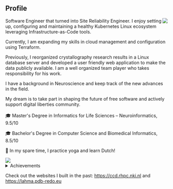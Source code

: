 ## Profile

<img align="right" src="https://thumbs.gfycat.com/PointedFrequentImperatorangel-size_restricted.gif">

Software Engineer that turned into Site Reliability Engineer. I enjoy setting up, configuring and maintaining a healthy Kubernetes Linux ecosystem leveraging Infrastructure-as-Code tools.

Currently, I am expanding my skills in cloud management and configuration using Terraform.

Previously, I reorganized crystallography research results in a Linux database server and developed a user friendly web application to make the data publicly available.
I am a well organized team player who takes responsibility for his work.

I have a background in Neuroscience and keep track of the new advances in the field.

My dream is to take part in shaping the future of free software and actively support digital liberties community.
<br><br>
🎓 Master's Degree in Informatics for Life Sciences – Neuroinformatics, 9.5/10

🎓 Bachelor's Degree in Computer Science and Biomedical Informatics, 8.5/10

:seedling: In my spare time, I practice yoga and learn Dutch!

<img align="center" src="https://www.dropbox.com/s/xh4a5287uszjpkd/skills_word_cloudT.png?raw=1">
<details>
<summary>Achievements</summary>
  <ul>
  <li>I won the award for the higher grade of the first year during my master's
degree from Foundation for Education and European Civilization</li>
    <li>I won the award for the higher final grade for my bachelor's degree from
Greek State Scholarships Foundation</li>
</ul>
</details>

Check out the websites I built in the past: https://ccd.rhpc.nki.nl and https://lahma.pdb-redo.eu

<!---
gdamaskos/gdamaskos is a ✨ special ✨ repository because its `README.md` (this file) appears on your GitHub profile.
You can click the Preview link to take a look at your changes.

- 👋 Hi, I’m @gdamaskos
- 👀 I’m interested in ...
- 🌱 I’m currently learning ...
- 💞️ I’m looking to collaborate on ...
- 📫 How to reach me ...

--->
